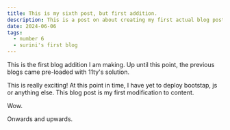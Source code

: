 ```yaml
---
title: This is my sixth post, but first addition.
description: This is a post on about creating my first actual blog post.
date: 2024-06-06
tags:
  - number 6
  - surini's first blog
---
```


This is the first blog addition I am making. Up until this point, the previous blogs came pre-loaded with 11ty's solution. 

This is really exciting! At this point in time, I have yet to deploy bootstap, js or anything else. This blog post is my first modification to content. 

Wow. 

Onwards and upwards.